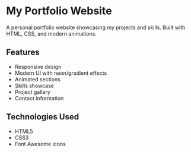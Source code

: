 # My Portfolio Website

A personal portfolio website showcasing my projects and skills. Built with HTML, CSS, and modern animations.

## Features
- Responsive design
- Modern UI with neon/gradient effects
- Animated sections
- Skills showcase
- Project gallery
- Contact information

## Technologies Used
- HTML5
- CSS3
- Font Awesome icons
